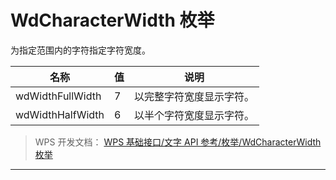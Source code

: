 # WdCharacterWidth 枚举

为指定范围内的字符指定字符宽度。

| 名称             | 值  | 说明                     |
|------------------|-----|--------------------------|
| wdWidthFullWidth | 7   | 以完整字符宽度显示字符。 |
| wdWidthHalfWidth | 6   | 以半个字符宽度显示字符。 |

> WPS 开发文档： [WPS 基础接口/文字 API 参考/枚举/WdCharacterWidth 枚举](https://qn.cache.wpscdn.cn/encs/doc/office_v19/topics/WPS%20%E5%9F%BA%E7%A1%80%E6%8E%A5%E5%8F%A3/%E6%96%87%E5%AD%97%20API%20%E5%8F%82%E8%80%83/%E6%9E%9A%E4%B8%BE/WdCharacterWidth%20%E6%9E%9A%E4%B8%BE.html)

------------------------------------------------------------------------
